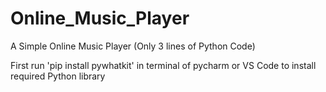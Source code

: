 # Online_Music_Player
A Simple Online Music Player (Only 3 lines of Python Code)

First run 'pip install pywhatkit' in terminal of pycharm or VS Code to install required Python library
